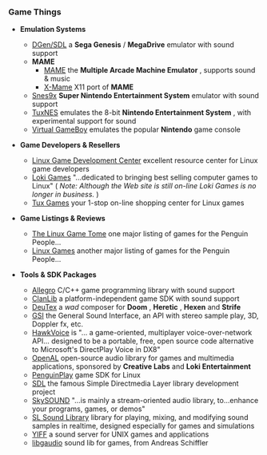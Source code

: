 ### Game Things

  * **Emulation Systems**
    * [DGen/SDL](http://www.pknet.com/~joe/dgen-sdl.html) a **Sega Genesis** / **MegaDrive** emulator with sound support 
    * **MAME**
      * [MAME](http://www.mame.net/) the **Multiple Arcade Machine Emulator** , supports sound & music 
      * [X-Mame](http://x.mame.net/) X11 port of **MAME**
    * [Snes9x](http://www.snes9x.com/) **Super Nintendo Entertainment System** emulator with sound support 
    * [TuxNES](http://tuxnes.sourceforge.net/) emulates the 8-bit **Nintendo Entertainment System** , with experimental support for sound 
    * [Virtual GameBoy](http://fms.komkon.org/VGB/) emulates the popular **Nintendo** game console 

  * **Game Developers & Resellers**
    * [Linux Game Development Center](http://lgdc.sunsite.dk/) excellent resource center for Linux game developers 
    * [Loki Games](http://www.lokigames.com/) "...dedicated to bringing best selling computer games to Linux" ( _Note:_ _Although the Web site is still on-line Loki Games is no longer in business._ ) 
    * [Tux Games](http://www.tuxgames.com/) your 1-stop on-line shopping center for Linux games 

  * **Game Listings & Reviews**
    * [The Linux Game Tome](http://www.happypenguin.org/) one major listing of games for the Penguin People... 
    * [Linux Games](http://www.linuxgames.com/) another major listing of games for the Penguin People... 

  * **Tools & SDK Packages**
    * [Allegro](http://www.talula.demon.co.uk/allegro/) C/C++ game programming library with sound support 
    * [ClanLib](http://www.clanlib.org/) a platform-independent game SDK with sound support 
    * [DeuTex](http://www.teaser.fr/~amajorel/deutex/) a _wad_ composer for **Doom** , **Heretic** , **Hexen** and **Strife**
    * [GSI](http://gsi.sourceforge.net/) the General Sound Interface, an API with stereo sample play, 3D, Doppler fx, etc. 
    * [HawkVoice](http://www.hawksoft.com/hawkvoice/) is "... a game-oriented, multiplayer voice-over-network API... designed to be a portable, free, open source code alternative to Microsoft's DirectPlay Voice in DX8" 
    * [OpenAL](http://www.openal.org/) open-source audio library for games and multimedia applications, sponsored by **Creative Labs** and **Loki Entertainment**
    * [PenguinPlay](http://sunsite.dk/penguinplay/) game SDK for Linux 
    * [SDL](http://www.libsdl.org) the famous Simple Directmedia Layer library development project 
    * [SkySOUND](http://tuo.planet-d.net/skysound/) "...is mainly a stream-oriented audio library, to...enhance your programs, games, or demos" 
    * [SL Sound Library](http://plib.sourceforge.net/sl/) library for playing, mixing, and modifying sound samples in realtime, designed especially for games and simulations 
    * [YIFF](http://wolfpack.twu.net/YIFF/) a sound server for UNIX games and applications 
    * [libgaudio](http://www.gnu.org/directory/libgaudio.html) sound lib for games, from Andreas Schiffler  

